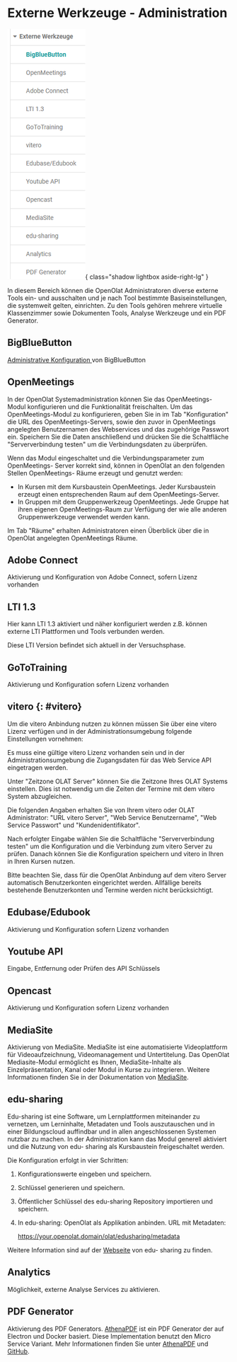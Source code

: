 # Externe Werkzeuge - Administration

![](assets/externe_Werkzeuge_16.png){ class="shadow lightbox aside-right-lg" }

In diesem Bereich können die OpenOlat Administratoren diverse externe Tools
ein- und ausschalten und je nach Tool bestimmte Basiseinstellungen, die
systemweit gelten, einrichten. Zu den Tools gehören mehrere virtuelle
Klassenzimmer sowie Dokumenten Tools, Analyse Werkzeuge und ein PDF Generator.

## BigBlueButton

[Administrative Konfiguration ](BigBlueButton_module.de.md)von BigBlueButton

## OpenMeetings

In der OpenOlat Systemadministration können Sie das OpenMeetings-Modul
konfigurieren und die Funktionalität freischalten. Um das OpenMeetings-Modul
zu konfigurieren, geben Sie in im Tab "Konfiguration" die URL des
OpenMeetings-Servers, sowie den zuvor in OpenMeetings angelegten Benutzernamen
des Webservices und das zugehörige Passwort ein.  Speichern Sie die Daten
anschließend und drücken Sie die Schaltfläche "Serververbindung testen" um die
Verbindungsdaten zu überprüfen.

Wenn das Modul eingeschaltet und die Verbindungsparameter zum OpenMeetings-
Server korrekt sind, können in OpenOlat an den folgenden Stellen OpenMeetings-
Räume erzeugt und genutzt werden:

  * In Kursen mit dem Kursbaustein OpenMeetings. Jeder Kursbaustein erzeugt einen entsprechenden Raum auf dem OpenMeetings-Server.
  * In Gruppen mit dem Gruppenwerkzeug OpenMeetings. Jede Gruppe hat ihren eigenen OpenMeetings-Raum zur Verfügung der wie alle anderen Gruppenwerkzeuge verwendet werden kann.

Im Tab "Räume" erhalten Administratoren einen Überblick über die in OpenOlat
angelegten OpenMeetings Räume.

## Adobe Connect

Aktivierung und Konfiguration von Adobe Connect, sofern Lizenz vorhanden

## LTI 1.3

Hier kann LTI 1.3 aktiviert und näher konfiguriert werden z.B. können externe
LTI Plattformen und Tools verbunden werden.

Diese LTI Version befindet sich aktuell in der Versuchsphase.

## GoToTraining

Aktivierung und Konfiguration sofern Lizenz vorhanden

## vitero {: #vitero}

Um die vitero Anbindung nutzen zu können müssen Sie über eine vitero Lizenz
verfügen und in der Administrationsumgebung folgende Einstellungen vornehmen:

Es muss eine gültige vitero Lizenz vorhanden sein und in der
Administrationsumgebung die Zugangsdaten für das Web Service API eingetragen
werden.

Unter "Zeitzone OLAT Server" können Sie die Zeitzone Ihres OLAT Systems
einstellen. Dies ist notwendig um die Zeiten der Termine mit dem vitero System
abzugleichen.

Die folgenden Angaben erhalten Sie von Ihrem vitero oder OLAT Administrator:
"URL vitero Server", "Web Service Benutzername", "Web Service Passwort" und
"Kundenidentifikator".

Nach erfolgter Eingabe wählen Sie die Schaltfläche "Serververbindung testen"
um die Konfiguration und die Verbindung zum vitero Server zu prüfen. Danach
können Sie die Konfiguration speichern und vitero in Ihren in Ihren Kursen
nutzen.

Bitte beachten Sie, dass für die OpenOlat Anbindung auf dem vitero Server
automatisch Benutzerkonten eingerichtet werden. Allfällige bereits bestehende
Benutzerkonten und Termine werden nicht berücksichtigt.

## Edubase/Edubook

Aktivierung und Konfiguration sofern Lizenz vorhanden

## Youtube API

Eingabe, Entfernung oder Prüfen des API Schlüssels

## Opencast

Aktivierung und Konfiguration sofern Lizenz vorhanden

## MediaSite

Aktivierung von MediaSite. MediaSite ist eine automatisierte Videoplattform
für Videoaufzeichnung, Videomanagement und Untertitelung. Das OpenOlat
Mediasite-Modul ermöglicht es Ihnen, MediaSite-Inhalte als Einzelpräsentation,
Kanal oder Modul in Kurse zu integrieren. Weitere Informationen finden Sie in
der Dokumentation von [MediaSite](https://mediasite.com/).

## edu-sharing

Edu-sharing ist eine Software, um Lernplattformen miteinander zu vernetzen, um
Lerninhalte, Metadaten und Tools auszutauschen und in einer Bildungscloud
auffindbar und in allen angeschlossenen Systemen nutzbar zu machen. In der
Administration kann das Modul generell aktiviert und die Nutzung von edu-
sharing als Kursbaustein freigeschaltet werden.

Die Konfiguration erfolgt in vier Schritten:  
1. Konfigurationswerte eingeben und speichern.  
2. Schlüssel generieren und speichern.  
3. Öffentlicher Schlüssel des edu-sharing Repository importieren und
speichern.  
4. In edu-sharing: OpenOlat als Applikation anbinden. URL mit Metadaten:  

	https://your.openolat.domain/olat/edusharing/metadata

Weitere Information sind auf der [Webseite](https://edu-sharing.com/) von edu-
sharing zu finden.

## Analytics

Möglichkeit, externe Analyse Services zu aktivieren.

## PDF Generator

Aktivierung des PDF Generators. [AthenaPDF](https://www.athenapdf.com) ist ein
PDF Generator der auf Electron und Docker basiert. Diese Implementation
benutzt den Micro Service Variant. Mehr Informationen finden Sie unter
[AthenaPDF](https://www.athenapdf.com) und
[GitHub](https://github.com/arachnys/athenapdf/tree/master/weaver).

  


